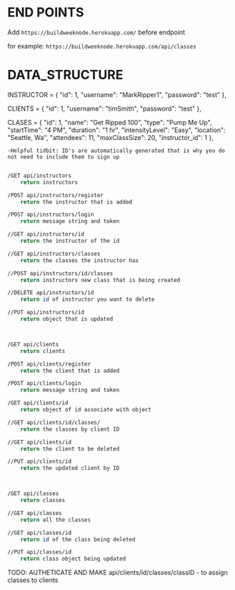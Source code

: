 # END POINTS

Add ```https://buildweeknode.herokuapp.com/``` before endpoint 

for example: ```https://buildweeknode.herokuapp.com/api/classes```

# DATA_STRUCTURE

INSTRUCTOR = {
        "id": 1,
        "username": "MarkRipper1",
        "password": "test"
    },

CLIENTS = {
        "id": 1,
        "username": "timSmith",
        "password": "test"
    },

CLASES = {
        "id": 1,
        "name": "Get Ripped 100",
        "type": "Pump Me Up",
        "startTime": "4 PM",
        "duration": "1 hr",
        "intensityLevel": "Easy",
        "location": "Seattle, Wa",
        "attendees": 11,
        "maxClassSize": 20,
        "instructor_id": 1
    },

    -Helpful tidbit: ID's are automatically generated that is why you do not need to include them to sign up

```bash

/GET api/instructors
    return instructors

/POST api/instructors/register
    return the instructor that is added

/POST api/instructors/login
    return message string and token

//GET api/instructors/id
    return the instructor of the id 

//GET api/instructors/classes
    return the classes the instructor has

//POST api/instructors/id/classes
    return instructors new class that is being created

//DELETE api/instructors/id
    return id of instructor you want to delete

//PUT api/instructors/id
    return object that is updated



/GET api/clients
    return clients

/POST api/clients/register
    return the client that is added

/POST api/clients/login
    return message string and token

/GET api/clients/id
    return object of id associate with object

//GET api/clients/id/classes/
    return the classes by client ID

//GET api/clients/id
    return the client to be deleted

//PUT api/clients/id
    return the updated client by ID



/GET api/classes
    return classes

//GET api/classes
    return all the classes

//GET api/classes/id
    return id of the class being deleted

//PUT api/classes/id
    return class object being updated

```

TODO: AUTHETICATE AND MAKE api/clients/id/classes/classID - to assign classes to clients